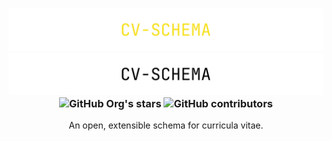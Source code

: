 <h3 align="center">
    <img alt="CV Schema" src="https://github.com/cv-schema/.github/raw/main/assets/Banner%20Dark.svg#gh-dark-mode-only"/>
    <img alt="CV Schema" src="https://github.com/cv-schema/.github/raw/main/assets/Banner%20Light.svg#gh-light-mode-only"/>
    <img alt="GitHub Org's stars" src="https://img.shields.io/github/stars/cv-schema?color=F7DF1E&style=for-the-badge">
    <img alt="GitHub contributors" src="https://img.shields.io/github/contributors/cv-schema/schema?color=F7DF1E&style=for-the-badge">
</h3>
<p align="center">
    An open, extensible schema for curricula vitae.
</p>
